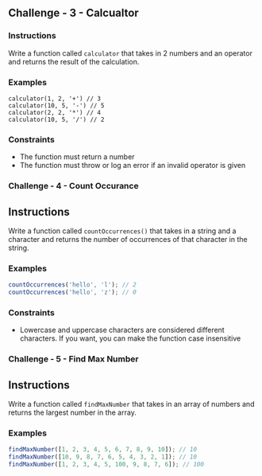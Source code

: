 

## Challenge - 3 - Calcualtor
### Instructions
Write a function called `calculator` that takes in 2 numbers and an operator and returns the result of the calculation.

### Examples

```JS
calculator(1, 2, '+') // 3
calculator(10, 5, '-') // 5
calculator(2, 2, '*') // 4
calculator(10, 5, '/') // 2
```

### Constraints

- The function must return a number
- The function must throw or log an error if an invalid operator is given


### Challenge - 4 - Count Occurance

## Instructions

Write a function called `countOccurrences()` that takes in a string and a character and returns the number of occurrences of that character in the string.

### Examples

```js
countOccurrences('hello', 'l'); // 2
countOccurrences('hello', 'z'); // 0
```

### Constraints

- Lowercase and uppercase characters are considered different characters. If you want, you can make the function case insensitive


### Challenge - 5 - Find Max Number

## Instructions

Write a function called `findMaxNumber` that takes in an array of numbers and returns the largest number in the array.
### Examples

```js
findMaxNumber([1, 2, 3, 4, 5, 6, 7, 8, 9, 10]); // 10
findMaxNumber([10, 9, 8, 7, 6, 5, 4, 3, 2, 1]); // 10
findMaxNumber([1, 2, 3, 4, 5, 100, 9, 8, 7, 6]); // 100
```